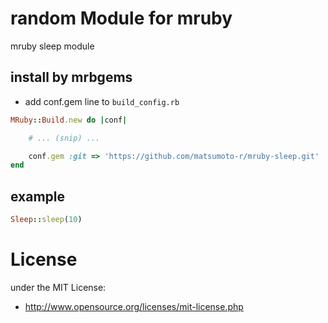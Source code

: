 # random Module for mruby
mruby sleep module

## install by mrbgems
 - add conf.gem line to `build_config.rb`
```ruby
MRuby::Build.new do |conf|

    # ... (snip) ...

    conf.gem :git => 'https://github.com/matsumoto-r/mruby-sleep.git'
end
```

## example

```ruby
Sleep::sleep(10)
```

# License
under the MIT License:

* http://www.opensource.org/licenses/mit-license.php


